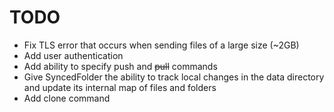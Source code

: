 # TODO

* Fix TLS error that occurs when sending files of a large size (~2GB)
* Add user authentication
* Add ability to specify push and ~~pull~~ commands
* Give SyncedFolder the ability to track local changes in the data directory and update its internal map of files and folders
* Add clone command
